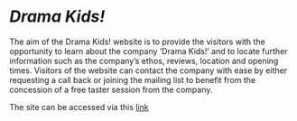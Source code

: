# *Drama Kids!*

The aim of the Drama Kids! website is to provide the visitors with the opportunity to learn about the company ‘Drama Kids!’ and to locate further information 
such as the company’s ethos, reviews, location and opening times. Visitors of the website can contact the company with ease by either requesting a call back or 
joining the mailing list to benefit from the concession of a free taster session from the company. 

 

The site can be accessed via this [link](https://mcallisterliza.github.io/drama-kids/)

